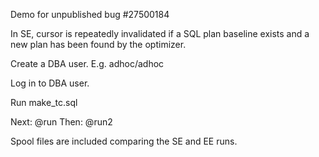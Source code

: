 Demo for unpublished bug #27500184

In SE, cursor is repeatedly invalidated if a 
SQL plan baseline exists and a new plan
has been found by the optimizer.

Create a DBA user. E.g. adhoc/adhoc

Log in to DBA user.

Run make_tc.sql

Next:
@run
Then:
@run2

Spool files are included comparing the SE and EE runs.
